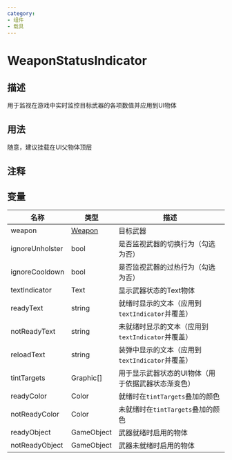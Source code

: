 ```yaml
---
category: 
- 组件
- 载具
---
```

# WeaponStatusIndicator
## 描述
用于监视在游戏中实时监控目标武器的各项数值并应用到UI物体

## 用法

随意，建议挂载在UI父物体顶层

## 注释

## 变量
| 名称 | 类型 | 描述 |
| ----------- | ----------- | ----------- |
| weapon | [Weapon](./Weapon.md) | 目标武器 |  
| ignoreUnholster  | bool | 是否监视武器的切换行为（勾选为否） |  
| ignoreCooldown  | bool | 是否监视武器的过热行为（勾选为否） |  
| textIndicator | Text | 显示武器状态的Text物体 |  
| readyText  | string | 就绪时显示的文本（应用到`textIndicator`并覆盖） |  
| notReadyText  | string | 未就绪时显示的文本（应用到`textIndicator`并覆盖） |  
| reloadText  | string | 装弹中显示的文本（应用到`textIndicator`并覆盖） |  
| tintTargets | Graphic[] | 用于显示武器状态的UI物体（用于依据武器状态渐变色） |  
| readyColor | Color | 就绪时在`tintTargets`叠加的颜色 |  
| notReadyColor | Color | 未就绪时在`tintTargets`叠加的颜色 |  
| readyObject | GameObject | 武器就绪时启用的物体 |  
| notReadyObject | GameObject | 武器未就绪时启用的物体 |  
